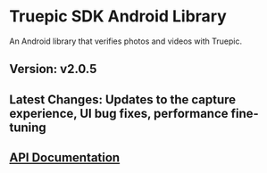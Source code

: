 Truepic SDK Android Library 
=
An Android library that verifies photos and videos with Truepic.

## Version: v2.0.5
## Latest Changes: Updates to the capture experience, UI bug fixes, performance fine-tuning
## [API Documentation](Truepic_Android_SDK.pdf)

